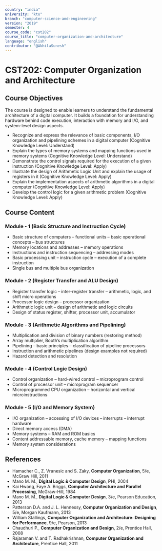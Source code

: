 ```yaml
---
country: "india"
university: "ktu"
branch: "computer-science-and-engineering"
version: "2019"
semester: 4
course_code: "cst202"
course_title: "computer-organization-and-architecture"
language: "english"
contributor: "@AkhilaSunesh"
---
```

# CST202: Computer Organization and Architecture

## Course Objectives

The course is designed to enable learners to understand the fundamental architecture of a digital computer. It builds a foundation for understanding hardware behind code execution, interaction with memory and I/O, and system-level design aspects.

* Recognize and express the relevance of basic components, I/O organization and pipelining schemes in a digital computer (Cognitive Knowledge Level: Understand)  
* Explain the types of memory systems and mapping functions used in memory systems (Cognitive Knowledge Level: Understand)  
* Demonstrate the control signals required for the execution of a given instruction (Cognitive Knowledge Level: Apply)  
* Illustrate the design of Arithmetic Logic Unit and explain the usage of registers in it (Cognitive Knowledge Level: Apply)  
* Explain the implementation aspects of arithmetic algorithms in a digital computer (Cognitive Knowledge Level: Apply)  
* Develop the control logic for a given arithmetic problem (Cognitive Knowledge Level: Apply)  

## Course Content

### Module - 1 (Basic Structure and Instruction Cycle)
* Basic structure of computers – functional units – basic operational concepts – bus structures  
* Memory locations and addresses – memory operations  
* Instructions and instruction sequencing – addressing modes  
* Basic processing unit – instruction cycle – execution of a complete instruction  
* Single bus and multiple bus organization  

### Module - 2 (Register Transfer and ALU Design)
* Register transfer logic – inter-register transfer – arithmetic, logic, and shift micro operations  
* Processor logic design – processor organization  
* Arithmetic logic unit – design of arithmetic and logic circuits  
* Design of status register, shifter, processor unit, accumulator  

### Module - 3 (Arithmetic Algorithms and Pipelining)
* Multiplication and division of binary numbers (restoring method)  
* Array multiplier, Booth’s multiplication algorithm  
* Pipelining – basic principles – classification of pipeline processors  
* Instruction and arithmetic pipelines (design examples not required)  
* Hazard detection and resolution  

### Module - 4 (Control Logic Design)
* Control organization – hard-wired control – microprogram control  
* Control of processor unit – microprogram sequencer  
* Microprogrammed CPU organization – horizontal and vertical microinstructions  

### Module - 5 (I/O and Memory System)
* I/O organization – accessing of I/O devices – interrupts – interrupt hardware  
* Direct memory access (DMA)  
* Memory systems – RAM and ROM basics  
* Content addressable memory, cache memory – mapping functions  
* Memory system considerations  

## References

* Hamacher C., Z. Vranesic and S. Zaky, **Computer Organization**, 5/e, McGraw Hill, 2011  
* Mano M. M., **Digital Logic & Computer Design**, PHI, 2004  
* Kai Hwang, Faye A. Briggs, **Computer Architecture and Parallel Processing**, McGraw-Hill, 1984  
* Mano M. M., **Digital Logic & Computer Design**, 3/e, Pearson Education, 2013  
* Patterson D.A. and J. L. Hennessy, **Computer Organization and Design**, 5/e, Morgan Kaufmann, 2013  
* William Stallings, **Computer Organization and Architecture: Designing for Performance**, 9/e, Pearson, 2013  
* Chaudhuri P., **Computer Organization and Design**, 2/e, Prentice Hall, 2008  
* Rajaraman V. and T. Radhakrishnan, **Computer Organization and Architecture**, Prentice Hall, 2011  
